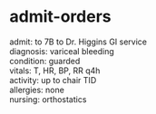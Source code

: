 # admit-orders

admit: to 7B to Dr. Higgins GI service <br>
diagnosis: variceal bleeding <br>
condition: guarded <br>
vitals: T, HR, BP, RR q4h <br>
activity: up to chair TID <br>
allergies: none <br>
nursing: orthostatics <br>

